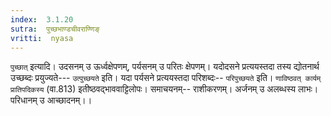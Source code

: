 ```yaml
---
index:  3.1.20
sutra:  पुच्छभाण्डचीवराण्णिङ्
vritti:  nyasa
---
```


`पुच्छात्` इत्यादि। उदसनम् उ ऊर्ध्वक्षेपणम्, पर्यसनम् उ परितः क्षेपणम्। यदोदसने प्रत्ययस्तदा तस्य द्योतनार्थ उच्छब्दः प्रयुज्यते--- `उत्पुच्छयते` इति। यदा पर्यसने प्रत्ययस्तदा परिशब्दः-- `परिपुच्छयते` इति। `णाविष्ठवत् कार्यम् प्रातिपदिकस्य` (वा.813) इतीष्ठवद्भाववाट्टिलोपः। समाचयनम्-- राशीकरणम्। अर्जनम् उ अलब्धस्य लाभः। परिधानम् उ आच्छादनम्।।


